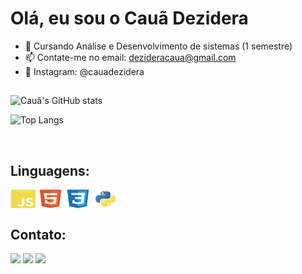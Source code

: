 # Olá, eu sou o Cauã Dezidera

- 🔭 Cursando Análise e Desenvolvimento de sistemas (1 semestre)
- 📫 Contate-me no email: dezideracaua@gmail.com 
- 📱  Instagram: @cauadezidera
##

<div style="margin-bottom 5px">
  
  ![Cauã's GitHub stats](https://github-readme-stats.vercel.app/api?username=CauaDezidera&show_icons=true&theme=midnight-purple)
  
  ![Top Langs](https://github-readme-stats.vercel.app/api/top-langs/?username=CauaDezidera&layout=donut)
  
</div>

<div style="display: inline_block"><br>
<h2 style="margin-bottom 5px"> Linguagens: </h2>
  <img align="center" alt="Caua-Js" height="30" width="40" src="https://raw.githubusercontent.com/devicons/devicon/master/icons/javascript/javascript-plain.svg">
  <img align="center" alt="Caua-HTML" height="30" width="40" src="https://raw.githubusercontent.com/devicons/devicon/master/icons/html5/html5-original.svg">
  <img align="center" alt="Caua-CSS" height="30" width="40" src="https://raw.githubusercontent.com/devicons/devicon/master/icons/css3/css3-original.svg">
  <img align="center" alt="Caua-Python" height="30" width="40" src="https://raw.githubusercontent.com/devicons/devicon/master/icons/python/python-original.svg">

<div> 
  <h2 style="margin-bottom 5px"> Contato: </h2>
  <a href="https://instagram.com/cauadezidera" target="_blank"><img src="https://img.shields.io/badge/-Instagram-%23E4405F?style=for-the-badge&logo=instagram&logoColor=white" target="_blank"></a>
  <a href = "mailto:contatodezideracaua@gmail.com"><img src="https://img.shields.io/badge/-Gmail-%23333?style=for-the-badge&logo=gmail&logoColor=white" target="_blank"></a>
  <a href="https://www.linkedin.com/in/cauã-dezidera-375736275" target="_blank"><img src="https://img.shields.io/badge/-LinkedIn-%230077B5?style=for-the-badge&logo=linkedin&logoColor=white" target="_blank"></a> 
  
</div>
